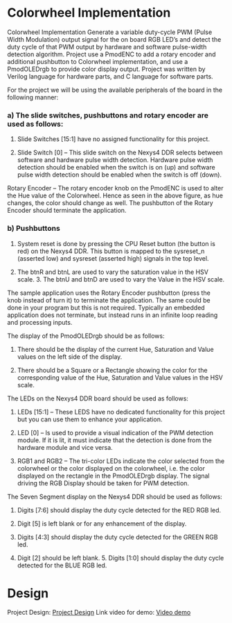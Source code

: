 # Colorwheel Implementation
 
Colorwheel Implementation Generate a variable duty-cycle PWM (Pulse Width Modulation) output signal for the on board RGB LED’s and detect the duty cycle of that PWM output by hardware and software pulse-width detection algorithm. Project use a PmodENC to add a rotary encoder and additional pushbutton to Colorwheel implementation, and use a PmodOLEDrgb to provide color display output. Project was written by Verilog language for hardware parts, and C language for software parts. 

For the project we will be using the available peripherals of the board in the following manner:  
 
### a) The slide switches, pushbuttons and rotary encoder are used as follows:
1. Slide Switches [15:1] have no assigned functionality for this project.
 
2. Slide Switch [0] – This slide switch on the Nexys4 DDR selects between software and hardware pulse width detection. Hardware pulse width detection should be enabled when the switch is on (up) and software pulse width detection should be enabled when the switch is off (down). 
 
Rotary Encoder – The rotary encoder knob on the PmodENC is used to alter the Hue value of the Colorwheel. Hence as seen in the above figure, as hue changes, the color should change as well. The pushbutton of the Rotary Encoder should terminate the application. 
 

 
 
### b) Pushbuttons 

1. System reset is done by pressing the CPU Reset button (the button is red) on the Nexys4 DDR. This button is mapped to the sysreset_n (asserted low) and sysreset (asserted high) signals in the top level.
   
2. The btnR and btnL are used to vary the saturation value in the HSV scale. 3. The btnU and btnD are used to vary the Value in the HSV scale. 
 
The sample application uses the Rotary Encoder pushbutton (press the knob instead of turn it) to terminate the application.  The same could be done in your program but this is not required.  Typically an embedded application does not terminate, but instead runs in an infinite loop reading and processing inputs. 
 
The display of the PmodOLEDrgb should be as follows: 

1. There should be the display of the current Hue, Saturation and Value values on the left side of the display. 

2. There should be a Square or a Rectangle showing the color for the corresponding value of the Hue, Saturation and Value values in the HSV scale.  
 

 
The LEDs on the Nexys4 DDR board should be used as follows: 

1. LEDs [15:1] – These LEDS have no dedicated functionality for this project but you can use them to enhance your application. 

2. LED [0] – Is used to provide a visual indication of the PWM detection module. If it is lit, it must indicate that the detection is done from the hardware module and vice versa. 

3. RGB1 and RGB2 – The tri-color LEDs indicate the color selected from the colorwheel or the color displayed on the colorwheel, i.e. the color displayed on the rectangle in the PmodOLEDrgb display. The signal driving the RGB Display should be taken for PWM detection. 
 
The Seven Segment display on the Nexys4 DDR should be used as follows: 

1. Digits [7:6] should display the duty cycle detected for the RED RGB led. 
 
2. Digit [5] is left blank or for any enhancement of the display. 

3. Digits [4:3] should display the duty cycle detected for the GREEN RGB led.  

4. Digit [2] should be left blank. 5. Digits [1:0] should display the duty cycle detected for the BLUE RGB led. 
 
# Design
Project Design: [Project Design](https://github.com/danghai/colorwheel-pwm/blob/master/Design_Report.pdf) 
Link video for demo: [Video demo](https://www.youtube.com/watch?v=7sWxsoR2xG0&t=5s)


